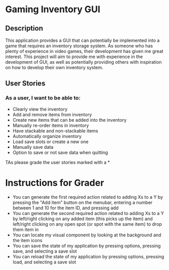 # **Gaming Inventory GUI**

## Description
This application provides a GUI that can potentially be 
implemented into a game that requires an inventory storage 
system. As someone who has plenty of experience in video games,
their development has given me great interest. This project 
will aim to provide me with experience in the development of
GUI, as well as potentially providing others with inspiration
on how to develop their own inventory system.

## User Stories
### As a user, I want to be able to:

- Clearly view the inventory
- Add and remove items from inventory
- Create new items that can be added into the inventory
- Manually re-order items in inventory
- Have stackable and non-stackable items
- Automatically organize inventory 
- Load save slots or create a new one
- Manually save data
- Option to save or not save data when quitting

TAs please grade the user stories marked with a *

# Instructions for Grader

- You can generate the first required action related to adding Xs to a Y by pressing the "Add item" button on the 
menubar, entering a number between 1 and 10 for the item ID, and pressing add
- You can generate the second required action related to adding Xs to a Y by left/right clicking on any added item (this
picks up the item) and left/right clicking on any open spot (or spot with the same item) to drop them item in
- You can locate my visual component by looking at the background and the item icons
- You can save the state of my application by pressing options, pressing save, and selecting a save slot
- You can reload the state of my application by pressing options, pressing load, and selecting a save slot
